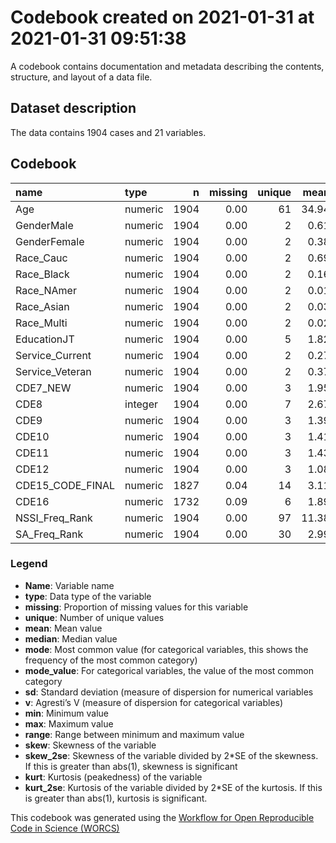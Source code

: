 Codebook created on 2021-01-31 at 2021-01-31 09:51:38
================

A codebook contains documentation and metadata describing the contents,
structure, and layout of a data file.

## Dataset description

The data contains 1904 cases and 21 variables.

## Codebook

| name               | type    |    n | missing | unique |  mean | median | mode |    sd | min | max | range |   skew | skew\_2se |   kurt | kurt\_2se |
| :----------------- | :------ | ---: | ------: | -----: | ----: | -----: | ---: | ----: | --: | --: | ----: | -----: | --------: | -----: | --------: |
| Age                | numeric | 1904 |    0.00 |     61 | 34.94 |     30 |   30 | 14.17 |  18 |  88 |    70 |   0.75 |      6.71 | \-0.57 |    \-2.52 |
| GenderMale         | numeric | 1904 |    0.00 |      2 |  0.61 |      1 |    1 |  0.49 |   0 |   1 |     1 | \-0.43 |    \-3.85 | \-1.81 |    \-8.09 |
| GenderFemale       | numeric | 1904 |    0.00 |      2 |  0.38 |      0 |    0 |  0.49 |   0 |   1 |     1 |   0.49 |      4.39 | \-1.76 |    \-7.84 |
| Race\_Cauc         | numeric | 1904 |    0.00 |      2 |  0.69 |      1 |    1 |  0.46 |   0 |   1 |     1 | \-0.81 |    \-7.25 | \-1.34 |    \-5.97 |
| Race\_Black        | numeric | 1904 |    0.00 |      2 |  0.16 |      0 |    0 |  0.37 |   0 |   1 |     1 |   1.80 |     16.08 |   1.26 |      5.60 |
| Race\_NAmer        | numeric | 1904 |    0.00 |      2 |  0.01 |      0 |    0 |  0.12 |   0 |   1 |     1 |   8.06 |     71.82 |  62.95 |    280.69 |
| Race\_Asian        | numeric | 1904 |    0.00 |      2 |  0.03 |      0 |    0 |  0.16 |   0 |   1 |     1 |   5.74 |     51.13 |  30.92 |    137.87 |
| Race\_Multi        | numeric | 1904 |    0.00 |      2 |  0.02 |      0 |    0 |  0.15 |   0 |   1 |     1 |   6.59 |     58.72 |  41.41 |    184.68 |
| EducationJT        | numeric | 1904 |    0.00 |      5 |  1.82 |      2 |    2 |  0.89 |   0 |   4 |     4 |   0.29 |      2.55 |   0.20 |      0.90 |
| Service\_Current   | numeric | 1904 |    0.00 |      2 |  0.27 |      0 |    0 |  0.44 |   0 |   1 |     1 |   1.04 |      9.31 | \-0.91 |    \-4.06 |
| Service\_Veteran   | numeric | 1904 |    0.00 |      2 |  0.37 |      0 |    0 |  0.48 |   0 |   1 |     1 |   0.55 |      4.89 | \-1.70 |    \-7.58 |
| CDE7\_NEW          | numeric | 1904 |    0.00 |      3 |  1.95 |      2 |    2 |  0.83 |   1 |   3 |     2 |   0.09 |      0.78 | \-1.54 |    \-6.85 |
| CDE8               | integer | 1904 |    0.00 |      7 |  2.67 |      3 |    3 |  1.71 |   0 |   6 |     6 |   0.06 |      0.57 | \-0.75 |    \-3.35 |
| CDE9               | numeric | 1904 |    0.00 |      3 |  1.39 |      2 |    2 |  0.70 |   0 |   2 |     2 | \-0.73 |    \-6.49 | \-0.71 |    \-3.14 |
| CDE10              | numeric | 1904 |    0.00 |      3 |  1.41 |      2 |    2 |  0.67 |   0 |   2 |     2 | \-0.71 |    \-6.33 | \-0.61 |    \-2.70 |
| CDE11              | numeric | 1904 |    0.00 |      3 |  1.43 |      1 |    1 |  0.59 |   0 |   2 |     2 | \-0.50 |    \-4.42 | \-0.66 |    \-2.95 |
| CDE12              | numeric | 1904 |    0.00 |      3 |  1.08 |      1 |    1 |  0.72 |   0 |   2 |     2 | \-0.12 |    \-1.04 | \-1.08 |    \-4.81 |
| CDE15\_CODE\_FINAL | numeric | 1827 |    0.04 |     14 |  3.11 |      1 |    1 |  2.62 |   0 |  12 |    12 |   0.70 |      6.12 | \-0.93 |    \-4.07 |
| CDE16              | numeric | 1732 |    0.09 |      6 |  1.89 |      2 |    2 |  1.53 |   0 |   4 |     4 | \-0.05 |    \-0.41 | \-1.45 |    \-6.19 |
| NSSI\_Freq\_Rank   | numeric | 1904 |    0.00 |     97 | 11.38 |      1 |    1 | 20.16 |   0 |  96 |    96 |   2.12 |     18.86 |   3.80 |     16.94 |
| SA\_Freq\_Rank     | numeric | 1904 |    0.00 |     30 |  2.99 |      2 |    2 |  3.47 |   1 |  30 |    29 |   3.83 |     34.16 |  18.99 |     84.69 |

### Legend

  - **Name**: Variable name
  - **type**: Data type of the variable
  - **missing**: Proportion of missing values for this variable
  - **unique**: Number of unique values
  - **mean**: Mean value
  - **median**: Median value
  - **mode**: Most common value (for categorical variables, this shows
    the frequency of the most common category)
  - **mode\_value**: For categorical variables, the value of the most
    common category
  - **sd**: Standard deviation (measure of dispersion for numerical
    variables
  - **v**: Agresti’s V (measure of dispersion for categorical variables)
  - **min**: Minimum value
  - **max**: Maximum value
  - **range**: Range between minimum and maximum value
  - **skew**: Skewness of the variable
  - **skew\_2se**: Skewness of the variable divided by 2\*SE of the
    skewness. If this is greater than abs(1), skewness is significant
  - **kurt**: Kurtosis (peakedness) of the variable
  - **kurt\_2se**: Kurtosis of the variable divided by 2\*SE of the
    kurtosis. If this is greater than abs(1), kurtosis is significant.

This codebook was generated using the [Workflow for Open Reproducible
Code in Science (WORCS)](https://osf.io/zcvbs/)

